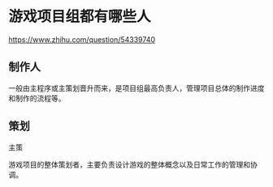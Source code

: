 # 游戏项目组都有哪些人

https://www.zhihu.com/question/54339740
## 制作人


一般由主程序或主策划晋升而来，是项目组最高负责人，管理项目总体的制作进度和制作的流程等。

## 策划

主策 

游戏项目的整体策划者，主要负责设计游戏的整体概念以及日常工作的管理和协调。